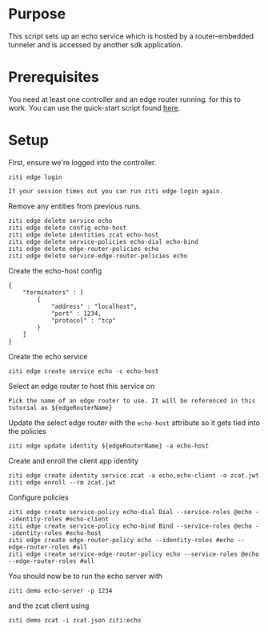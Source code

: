 # Purpose

This script sets up an echo service which is hosted by a router-embedded tunneler and
is accessed by another sdk application.

# Prerequisites

You need at least one controller and an edge router running. for this to work.
You can use the quick-start script found [here](https://github.com/openziti/ziti/tree/release-next/quickstart).

# Setup

First, ensure we're logged into the controller.

```action:ziti-login allowRetry=true
ziti edge login
```

```action:keep-session-alive interval=1m
If your session times out you can run ziti edge login again.
```

Remove any entities from previous runs.

```action:ziti
ziti edge delete service echo
ziti edge delete config echo-host
ziti edge delete identities zcat echo-host
ziti edge delete service-policies echo-dial echo-bind
ziti edge delete edge-router-policies echo
ziti edge delete service-edge-router-policies echo 
```

Create the echo-host config

```action:ziti-create-config name=echo-host type=host.v2
{
    "terminators" : [
        {
            "address" : "localhost",
            "port" : 1234,
            "protocol" : "tcp"   
        }
    ]
}
```

Create the echo service

```action:ziti
ziti edge create service echo -c echo-host
```

Select an edge router to host this service on

```action:select-edge-router
Pick the name of an edge router to use. It will be referenced in this tutorial as ${edgeRouterName}
```

Update the select edge router with the `echo-host` attribute so it gets tied into the policies

```action:ziti templatize=true
ziti edge update identity ${edgeRouterName} -a echo-host
```

Create and enroll the client app identity

```action:ziti
ziti edge create identity service zcat -a echo,echo-client -o zcat.jwt
ziti edge enroll --rm zcat.jwt
```

Configure policies

```action:ziti
ziti edge create service-policy echo-dial Dial --service-roles @echo --identity-roles #echo-client
ziti edge create service-policy echo-bind Bind --service-roles @echo --identity-roles #echo-host
ziti edge create edge-router-policy echo --identity-roles #echo --edge-router-roles #all
ziti edge create service-edge-router-policy echo --service-roles @echo --edge-router-roles #all
```

You should now be to run the echo server with

```
ziti demo echo-server -p 1234
```

and
the zcat client using

```
ziti demo zcat -i zcat.json ziti:echo
```

